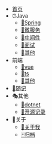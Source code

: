 * [首页](/)
* ⏰Java
  * [🚀Spring](/java/spring/)
  * [🦺微服务](/java/microservices/)
  * [💊中间件](/java/middleware/)
  * [🧯面试](/java/interview/)
  * [📍其他](/java/other/)
* 前端
  * [🎃vue](/front/vue/)
  * [🎄ts](/front/ts/)
  * [🎈其他](/front/other/)
* [📝随记](/diary/diary)
* 🎭其他
  * [🎁dotnet](/dotnet/)
  * [🎐开源记录](/opensource/)
* 🎨关于
  * [🎯关于我](/about/about/)
  * [🃏归档](/about/file/)

